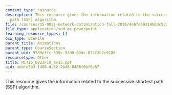 ```yaml
---
content_type: resource
description: This resource gives the information related to the successive shortest
  path (SSP) algorithm.
file: /courses/15-082j-network-optimization-fall-2010/4ebfe5931486dc522b488406f6bf6e57_MIT15_082JF10_av15.ppt
file_type: application/vnd.ms-powerpoint
learning_resource_types: []
ocw_type: OCWFile
parent_title: Animations
parent_type: CourseSection
parent_uid: 9789effc-535c-9390-09dc-672f2b2c9185
resourcetype: Other
title: MIT15_082JF10_av15.ppt
uid: 4ebfe593-1486-dc52-2b48-8406f6bf6e57
---
```

This resource gives the information related to the successive shortest path (SSP) algorithm.